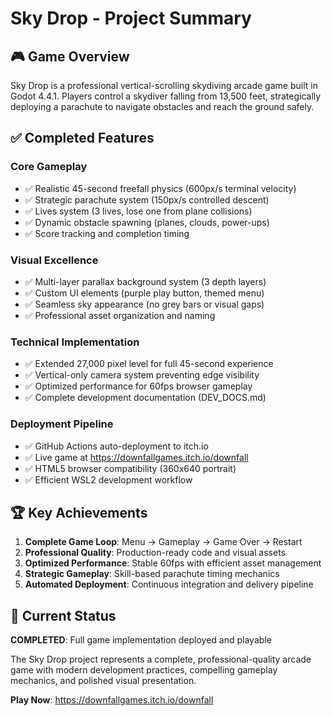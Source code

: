 # Sky Drop - Project Summary

## 🎮 Game Overview
Sky Drop is a professional vertical-scrolling skydiving arcade game built in Godot 4.4.1. Players control a skydiver falling from 13,500 feet, strategically deploying a parachute to navigate obstacles and reach the ground safely.

## ✅ Completed Features

### Core Gameplay
- ✅ Realistic 45-second freefall physics (600px/s terminal velocity)
- ✅ Strategic parachute system (150px/s controlled descent) 
- ✅ Lives system (3 lives, lose one from plane collisions)
- ✅ Dynamic obstacle spawning (planes, clouds, power-ups)
- ✅ Score tracking and completion timing

### Visual Excellence
- ✅ Multi-layer parallax background system (3 depth layers)
- ✅ Custom UI elements (purple play button, themed menu)
- ✅ Seamless sky appearance (no grey bars or visual gaps)
- ✅ Professional asset organization and naming

### Technical Implementation
- ✅ Extended 27,000 pixel level for full 45-second experience
- ✅ Vertical-only camera system preventing edge visibility
- ✅ Optimized performance for 60fps browser gameplay
- ✅ Complete development documentation (DEV_DOCS.md)

### Deployment Pipeline
- ✅ GitHub Actions auto-deployment to itch.io
- ✅ Live game at https://downfallgames.itch.io/downfall
- ✅ HTML5 browser compatibility (360x640 portrait)
- ✅ Efficient WSL2 development workflow

## 🏆 Key Achievements

1. **Complete Game Loop**: Menu → Gameplay → Game Over → Restart
2. **Professional Quality**: Production-ready code and visual assets
3. **Optimized Performance**: Stable 60fps with efficient asset management
4. **Strategic Gameplay**: Skill-based parachute timing mechanics
5. **Automated Deployment**: Continuous integration and delivery pipeline

## 🎯 Current Status
**COMPLETED**: Full game implementation deployed and playable

The Sky Drop project represents a complete, professional-quality arcade game with modern development practices, compelling gameplay mechanics, and polished visual presentation.

**Play Now**: https://downfallgames.itch.io/downfall